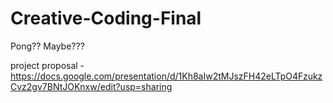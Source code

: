 # Creative-Coding-Final
Pong?? Maybe???

project proposal -
https://docs.google.com/presentation/d/1Kh8aIw2tMJszFH42eLTpO4FzukzCvz2gv7BNtJOKnxw/edit?usp=sharing
